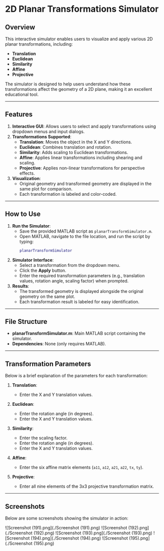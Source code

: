 
# 2D Planar Transformations Simulator

## Overview
This interactive simulator enables users to visualize and apply various 2D planar transformations, including:
- **Translation**
- **Euclidean**
- **Similarity**
- **Affine**
- **Projective**

The simulator is designed to help users understand how these transformations affect the geometry of a 2D plane, making it an excellent educational tool.

---

## Features
1. **Interactive GUI**: Allows users to select and apply transformations using dropdown menus and input dialogs.
2. **Transformations Supported**:
   - **Translation**: Moves the object in the X and Y directions.
   - **Euclidean**: Combines translation and rotation.
   - **Similarity**: Adds scaling to Euclidean transformations.
   - **Affine**: Applies linear transformations including shearing and scaling.
   - **Projective**: Applies non-linear transformations for perspective effects.
3. **Visualization**:
   - Original geometry and transformed geometry are displayed in the same plot for comparison.
   - Each transformation is labeled and color-coded.

---

## How to Use
1. **Run the Simulator**:
   - Save the provided MATLAB script as `planarTransformSimulator.m`.
   - Open MATLAB, navigate to the file location, and run the script by typing:
     ```matlab
     planarTransformSimulator
     ```
2. **Simulator Interface**:
   - Select a transformation from the dropdown menu.
   - Click the **Apply** button.
   - Enter the required transformation parameters (e.g., translation values, rotation angle, scaling factor) when prompted.
3. **Results**:
   - The transformed geometry is displayed alongside the original geometry on the same plot.
   - Each transformation result is labeled for easy identification.

---

## File Structure
- **planarTransformSimulator.m**: Main MATLAB script containing the simulator.
- **Dependencies**: None (only requires MATLAB).

---

## Transformation Parameters
Below is a brief explanation of the parameters for each transformation:

1. **Translation**:
   - Enter the X and Y translation values.

2. **Euclidean**:
   - Enter the rotation angle (in degrees).
   - Enter the X and Y translation values.

3. **Similarity**:
   - Enter the scaling factor.
   - Enter the rotation angle (in degrees).
   - Enter the X and Y translation values.

4. **Affine**:
   - Enter the six affine matrix elements (`a11`, `a12`, `a21`, `a22`, `tx`, `ty`).

5. **Projective**:
   - Enter all nine elements of the 3x3 projective transformation matrix.

---

## Screenshots
Below are some screenshots showing the simulator in action:

![Screenshot (191).png](./Screenshot (191).png)
![Screenshot (192).png](./Screenshot (192).png)
![Screenshot (193).png](./Screenshot (193).png)
![Screenshot (194).png](./Screenshot (194).png)
![Screenshot (195).png](./Screenshot (195).png)
